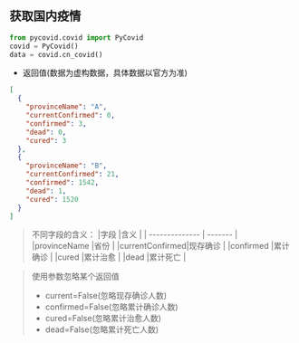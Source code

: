 ## 获取国内疫情
```python
from pycovid.covid import PyCovid
covid = PyCovid()
data = covid.cn_covid()
```
 - 返回值(数据为虚构数据，具体数据以官方为准)
```json
[
  {
    "provinceName": "A",
    "currentConfirmed": 0,
    "confirmed": 3,
    "dead": 0,
    "cured": 3
  },
  {
    "provinceName": "B",
    "currentConfirmed": 21,
    "confirmed": 1542,
    "dead": 1,
    "cured": 1520
  }
]
```
> 不同字段的含义：
|字段            |含义      |
| -------------- | ------- |
|provinceName    |省份      |
|currentConfirmed|现存确诊  |
|confirmed       |累计确诊  |
|cured           |累计治愈  |
|dead            |累计死亡  |

>使用参数忽略某个返回值
>- current=False(忽略现存确诊人数)
>- confirmed=False(忽略累计确诊人数)
>- cured=False(忽略累计治愈人数)
>- dead=False(忽略累计死亡人数)
